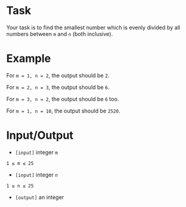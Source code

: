 # Task
 Your task is to find the smallest number which is evenly divided by all numbers between `m` and `n` (both inclusive).

# Example

 For `m = 1, n = 2`, the output should be `2`.
 
 For `m = 2, n = 3`, the output should be `6`.
 
 For `m = 3, n = 2`, the output should be `6` too.
 
 For `m = 1, n = 10`, the output should be `2520`.

# Input/Output


 - `[input]` integer `m`

  `1 ≤ m ≤ 25`


 - `[input]` integer `n`

  `1 ≤ n ≤ 25`


 - `[output]` an integer